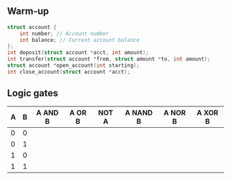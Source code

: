 ## Warm-up
```C
struct account {
    int number; // Account number
    int balance; // Current account balance
};
int deposit(struct account *acct, int amount);
int transfer(struct account *from, struct amount *to, int amount);
struct account *open_account(int starting);
int close_account(struct account *acct);
```

<div style="page-break-after: always;"></div>

## Logic gates

| A | B | A AND B | A OR B | NOT A | A NAND B | A NOR B | A XOR B |
| - | - | ------- | ------ | ----- | -------- | ------- | ------- |
| 0 | 0 |         |        |       |          |         |         | 
| 0 | 1 |         |        |       |          |         |         | 
| 1 | 0 |         |        |       |          |         |         | 
| 1 | 1 |         |        |       |          |         |         | 